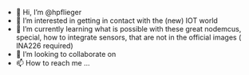 - 👋 Hi, I’m @hpflieger
- 👀 I’m interested in getting in contact with the (new) IOT world
- 🌱 I’m currently learning what is possible with these great nodemcus, special, how to integrate sensors, that are not in the official images ( INA226 required)
- 💞️ I’m looking to collaborate on 
- 📫 How to reach me ...

<!---
hpflieger/hpflieger is a ✨ special ✨ repository because its `README.md` (this file) appears on your GitHub profile.
You can click the Preview link to take a look at your changes.
--->
